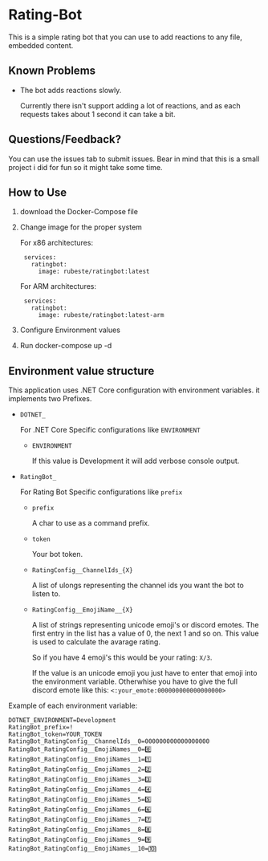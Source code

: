 # Rating-Bot
This is a simple rating bot that you can use to add reactions to any file, embedded content.

## Known Problems

- The bot adds reactions slowly.
  
  Currently there isn't support adding a lot of reactions,
  and as each requests takes about 1 second it can take a bit.

## Questions/Feedback?
You can use the issues tab to submit issues. Bear in mind that this is a small project i did for fun so it might take some time.

## How to Use
1. download the Docker-Compose file
2. Change image for the proper system
  
    For x86 architectures:

        services:
          ratingbot:
            image: rubeste/ratingbot:latest

    For ARM architectures:

        services:
          ratingbot:
            image: rubeste/ratingbot:latest-arm
    
3. Configure Environment values
4. Run docker-compose up -d

## Environment value structure
This application uses .NET Core configuration with environment variables.
it implements two Prefixes.
- `DOTNET_`
  
    For .NET Core Specific configurations like `ENVIRONMENT`

  - `ENVIRONMENT`

      If this value is Development it will add verbose console output.

- `RatingBot_`

    For Rating Bot Specific configurations like `prefix`

  - `prefix`

    A char to use as a command prefix.

  - `token`

    Your bot token.

  - `RatingConfig__ChannelIds_{X}`

    A list of ulongs representing the channel ids you want the bot to listen to.

  - `RatingConfig__EmojiName__{X}`

    A list of strings representing unicode emoji's or discord emotes. The first entry in the list has a value of 0, the next 1 and so on. This value is used to calculate the avarage rating.

    So if you have 4 emoji's this would be your rating: `X/3`.
    
    If the value is an unicode emoji you just have to enter that emoji into the environment variable.
    Otherwhise you have to give the full discord emote like this: `<:your_emote:000000000000000000> `


Example of each environment variable:

    DOTNET_ENVIRONMENT=Development
    RatingBot_prefix=!
    RatingBot_token=YOUR_TOKEN
    RatingBot_RatingConfig__ChannelIds__0=000000000000000000
    RatingBot_RatingConfig__EmojiNames__0=0️⃣
    RatingBot_RatingConfig__EmojiNames__1=1️⃣
    RatingBot_RatingConfig__EmojiNames__2=2️⃣
    RatingBot_RatingConfig__EmojiNames__3=3️⃣
    RatingBot_RatingConfig__EmojiNames__4=4️⃣
    RatingBot_RatingConfig__EmojiNames__5=5️⃣
    RatingBot_RatingConfig__EmojiNames__6=6️⃣
    RatingBot_RatingConfig__EmojiNames__7=7️⃣
    RatingBot_RatingConfig__EmojiNames__8=8️⃣
    RatingBot_RatingConfig__EmojiNames__9=9️⃣
    RatingBot_RatingConfig__EmojiNames__10=🔟

